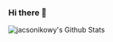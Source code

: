 ### Hi there 👋

<img align="left" alt="jacsonikowy's Github Stats" src="https://github-readme-stats.vercel.app/api?username=jacsonikowy&show_icons=true&theme=radical" />

<!--
**jacsonikowy/jacsonikowy** is a ✨ _special_ ✨ repository because its `README.md` (this file) appears on your GitHub profile.

Here are some ideas to get you started:

- 🔭 I’m currently working on ...
- 🌱 I’m currently learning ...
- 👯 I’m looking to collaborate on ...
- 🤔 I’m looking for help with ...
- 💬 Ask me about ...
- 📫 How to reach me: ...
- 😄 Pronouns: ...
- ⚡ Fun fact: ...
-->
